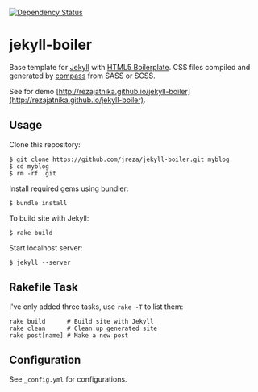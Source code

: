 [![Dependency Status](https://gemnasium.com/rezajatnika/jekyll-boiler.png)](https://gemnasium.com/rezajatnika/jekyll-boiler)
# jekyll-boiler
Base template for [Jekyll](http://jekyllrb.com/) with [HTML5 Boilerplate](http://html5boilerplate.com/). CSS files compiled and generated by [compass](http://compass-style.org/) from SASS or SCSS.

See for demo [http://rezajatnika.github.io/jekyll-boiler](http://rezajatnika.github.io/jekyll-boiler).

## Usage
Clone this repository:
```
$ git clone https://github.com/jreza/jekyll-boiler.git myblog
$ cd myblog
$ rm -rf .git
```
Install required gems using bundler:
```
$ bundle install
```
To build site with Jekyll:
```
$ rake build
```
Start localhost server:
```
$ jekyll --server
```

## Rakefile Task
I've only added three tasks, use `rake -T` to list them:

```
rake build		# Build site with Jekyll
rake clean		# Clean up generated site
rake post[name]	# Make a new post
```

## Configuration
See `_config.yml` for configurations.
